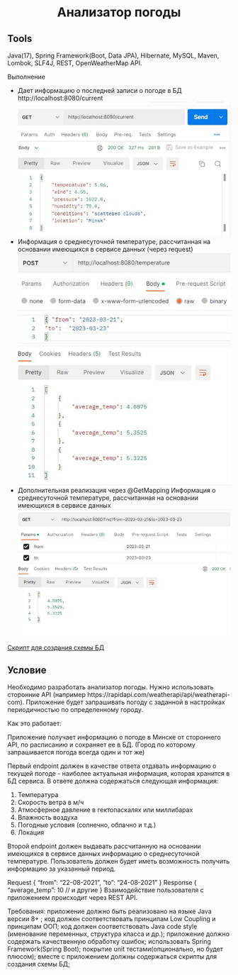 <h1 align="center">Анализатор погоды</h1> 
<h2> Tools</h2>
Java(17), Spring Framework(Boot, Data JPA), Hibernate, MySQL, Maven, Lombok, SLF4J, REST, OpenWeatherMap API.

Выполнение
- Дает информацию о последней записи о погоде в БД http://localhost:8080/current
![ime](https://github.com/OlyaEna/weather_api/blob/master/src/main/resources/static/img/current.JPG)
- Информация о среднесуточной температуре, рассчитанная на основании имеющихся в сервисе данных (через request)
![ime](https://github.com/OlyaEna/weather_api/blob/master/src/main/resources/static/img/post.JPG)
- Дополнительная реализация через @GetMapping
Информация о среднесуточной температуре, рассчитанная на основании имеющихся в сервисе данных
![ime](https://github.com/OlyaEna/weather_api/blob/master/src/main/resources/static/img/get.JPG)

<a href="https://github.com/OlyaEna/weather_api/blob/master/src/main/resources/db/migration/V1__Init_DB.sql/" target="_blank">Скрипт для создания схемы БД</a>
<h2> Условие</h2>
Необходимо разработать анализатор погоды. Нужно использовать сторонние API (например https://rapidapi.com/weatherapi/api/weatherapi-com). Приложение будет запрашивать погоду с заданной в настройках периодичностью по определенному городу.

Как это работает:

Приложение получает информацию о погоде в Минске от стороннего API, по расписанию и сохраняет ее в БД.
(Город по которому запрашивается погода всегда один и тот же)

Первый endpoint должен в качестве ответа отдавать информацию о текущей погоде - наиболее актуальная информация, которая хранится в БД сервиса. В ответе должна содержаться следующая информация:

1) Температура
2) Скорость ветра в м/ч
3) Атмосферное давление в гектопаскалях или миллибарах
4) Влажность воздуха
5) Погодные условия (солнечно, облачно и т.д.)
6) Локация

Второй endpoint должен выдавать рассчитанную на основании имеющихся в сервисе данных информацию о среднесуточной температуре. Пользователь должен будет иметь возможность получить информацию за указанный период.

Request
{
“from”: “22-08-2021”,
“to”: “24-08-2021”
}
Response
{
“average_temp”: 10
// и другие
}
Взаимодействие пользователя с приложением происходит через REST API.

Требования:
приложение должно быть реализовано на языке Java версии 8+ ;
код должен соответствовать принципам Low Coupling и принципам ООП;
код должен соответствовать Java code style (именование переменных, структура класса и др.);
приложение должно содержать качественную обработку ошибок;
использовать Spring Framework(Spring Boot);
покрытие unit тестами(опционально, но будет плюсом);
вместе с приложением должны содержаться скрипты для создания схемы БД;
